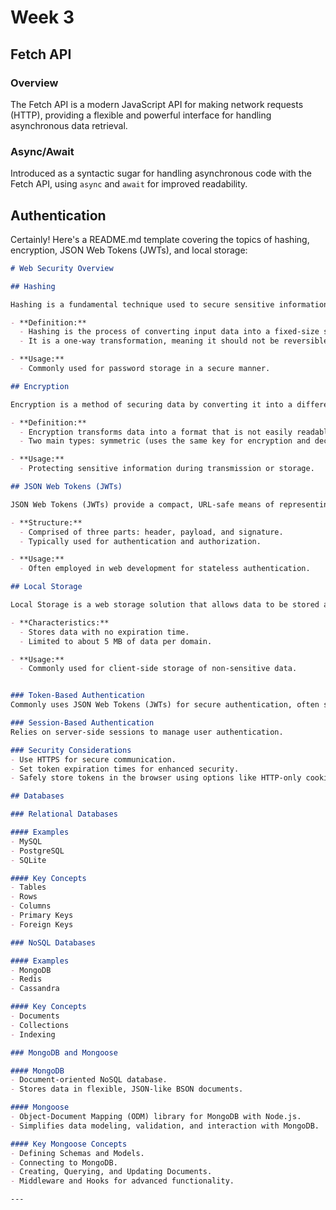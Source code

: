 # Week 3 

## Fetch API

### Overview
The Fetch API is a modern JavaScript API for making network requests (HTTP), providing a flexible and powerful interface for handling asynchronous data retrieval.

### Async/Await
Introduced as a syntactic sugar for handling asynchronous code with the Fetch API, using `async` and `await` for improved readability.

## Authentication
Certainly! Here's a README.md template covering the topics of hashing, encryption, JSON Web Tokens (JWTs), and local storage:

```markdown
# Web Security Overview

## Hashing

Hashing is a fundamental technique used to secure sensitive information, such as passwords.

- **Definition:**
  - Hashing is the process of converting input data into a fixed-size string of characters, which is typically a hash code.
  - It is a one-way transformation, meaning it should not be reversible.

- **Usage:**
  - Commonly used for password storage in a secure manner.

## Encryption

Encryption is a method of securing data by converting it into a different format that is unreadable without a decryption key.

- **Definition:**
  - Encryption transforms data into a format that is not easily readable.
  - Two main types: symmetric (uses the same key for encryption and decryption) and asymmetric (uses a pair of public and private keys).

- **Usage:**
  - Protecting sensitive information during transmission or storage.

## JSON Web Tokens (JWTs)

JSON Web Tokens (JWTs) provide a compact, URL-safe means of representing claims between two parties.

- **Structure:**
  - Comprised of three parts: header, payload, and signature.
  - Typically used for authentication and authorization.

- **Usage:**
  - Often employed in web development for stateless authentication.

## Local Storage

Local Storage is a web storage solution that allows data to be stored and retrieved across browser sessions.

- **Characteristics:**
  - Stores data with no expiration time.
  - Limited to about 5 MB of data per domain.

- **Usage:**
  - Commonly used for client-side storage of non-sensitive data.


### Token-Based Authentication
Commonly uses JSON Web Tokens (JWTs) for secure authentication, often sent in the Authorization header of HTTP requests.

### Session-Based Authentication
Relies on server-side sessions to manage user authentication.

### Security Considerations
- Use HTTPS for secure communication.
- Set token expiration times for enhanced security.
- Safely store tokens in the browser using options like HTTP-only cookies or secure storage mechanisms.

## Databases

### Relational Databases

#### Examples
- MySQL
- PostgreSQL
- SQLite

#### Key Concepts
- Tables
- Rows
- Columns
- Primary Keys
- Foreign Keys

### NoSQL Databases

#### Examples
- MongoDB
- Redis
- Cassandra

#### Key Concepts
- Documents
- Collections
- Indexing

### MongoDB and Mongoose

#### MongoDB
- Document-oriented NoSQL database.
- Stores data in flexible, JSON-like BSON documents.

#### Mongoose
- Object-Document Mapping (ODM) library for MongoDB with Node.js.
- Simplifies data modeling, validation, and interaction with MongoDB.

#### Key Mongoose Concepts
- Defining Schemas and Models.
- Connecting to MongoDB.
- Creating, Querying, and Updating Documents.
- Middleware and Hooks for advanced functionality.

---
